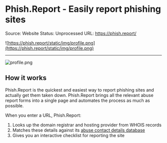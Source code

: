 # Phish.Report - Easily report phishing sites

Source: Website
Status: Unprocessed
URL: https://phish.report/

![https://phish.report/static/img/profile.png](https://phish.report/static/img/profile.png)

---

![profile.png](Phish%20Report%20-%20Easily%20report%20phishing%20sites%20e14b6fa786e74df5b1cac804828749b6/profile.png)

## How it works

Phish.Report is the quickest and easiest way to report phishing sites and actually get them taken down. Phish.Report brings all the relevant abuse report forms into a single page and automates the process as much as possible.

When you enter a URL, Phish.Report:

1. Looks up the domain registrar and hosting provider from WHOIS records
2. Matches these details against its [abuse contact details database](https://phish.report/contacts/)
3. Gives you an interactive checklist for reporting the site